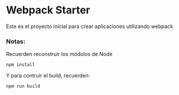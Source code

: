 # Webpack Starter

Este es el proyecto inicial para crear aplicaciones utilizando webpack

### Notas:

Recuerden reconstruir los módulos de Node

```
npm install
```

Y para contruir el build, recuerden:
```
npm run build
```